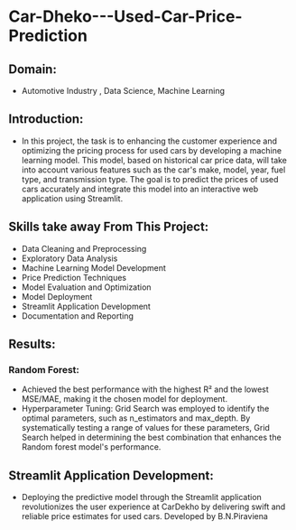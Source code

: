 # Car-Dheko---Used-Car-Price-Prediction
## Domain:
* Automotive Industry , Data Science, Machine Learning
## Introduction:
* In this project, the task is to enhancing the customer experience and 
optimizing the pricing process for used cars by developing a machine learning 
model. This model, based on historical car price data, will take into account 
various features such as the car's make, model, year, fuel type, and transmission 
type. The goal is to predict the prices of used cars accurately and integrate this 
model into an interactive web application using Streamlit.
## Skills take away From This Project:
* Data Cleaning and Preprocessing
* Exploratory Data Analysis
* Machine Learning Model Development
* Price Prediction Techniques
* Model Evaluation and Optimization
* Model Deployment
* Streamlit Application Development
* Documentation and Reporting
## Results: 
### Random Forest: 
* Achieved the best performance with the highest R² and the lowest 
MSE/MAE, making it the chosen model for deployment.
* Hyperparameter Tuning: Grid Search was employed to identify the 
optimal parameters, such as n_estimators and max_depth. By 
systematically testing a range of values for these parameters, Grid Search 
helped in determining the best combination that enhances the Random 
forest model's performance.
##  Streamlit Application Development:
 * Deploying the predictive model through the Streamlit application 
revolutionizes the user experience at CarDekho by delivering swift and 
reliable price estimates for used cars. 
Developed by
B.N.Piraviena

